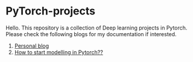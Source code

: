 # PyTorch-projects

Hello. This repository is a collection of Deep learning projects in Pytorch. Please check the following blogs for my documentation if interested.

1) [Personal blog](https://krithikajayaraman.github.io/blog/posts/day1.html)
2) [How to start modelling in Pytorch??](https://medium.com/@connect.krithi/how-do-start-modelling-in-pytorch-361847ae1ff9)
